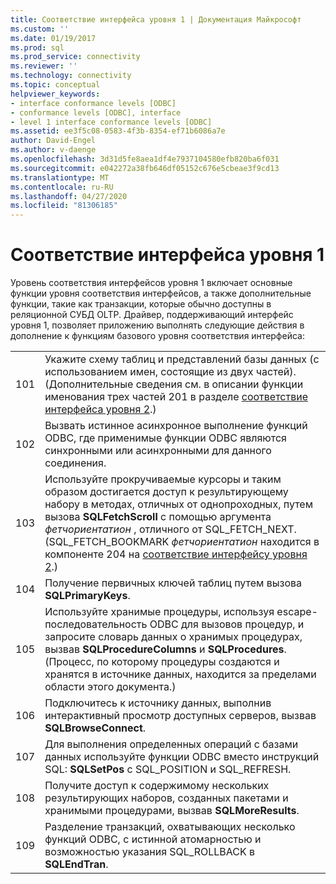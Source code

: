 ```yaml
---
title: Соответствие интерфейса уровня 1 | Документация Майкрософт
ms.custom: ''
ms.date: 01/19/2017
ms.prod: sql
ms.prod_service: connectivity
ms.reviewer: ''
ms.technology: connectivity
ms.topic: conceptual
helpviewer_keywords:
- interface conformance levels [ODBC]
- conformance levels [ODBC], interface
- level 1 interface conformance levels [ODBC]
ms.assetid: ee3f5c08-0583-4f3b-8354-ef71b6086a7e
author: David-Engel
ms.author: v-daenge
ms.openlocfilehash: 3d31d5fe8aea1df4e7937104580efb820ba6f031
ms.sourcegitcommit: e042272a38fb646df05152c676e5cbeae3f9cd13
ms.translationtype: MT
ms.contentlocale: ru-RU
ms.lasthandoff: 04/27/2020
ms.locfileid: "81306185"
---
```

# <a name="level-1-interface-conformance"></a>Соответствие интерфейса уровня 1
Уровень соответствия интерфейсов уровня 1 включает основные функции уровня соответствия интерфейсов, а также дополнительные функции, такие как транзакции, которые обычно доступны в реляционной СУБД OLTP. Драйвер, поддерживающий интерфейс уровня 1, позволяет приложению выполнять следующие действия в дополнение к функциям базового уровня соответствия интерфейса:  
  
|||  
|-|-|  
|101|Укажите схему таблиц и представлений базы данных (с использованием имен, состоящие из двух частей). (Дополнительные сведения см. в описании функции именования трех частей 201 в разделе [соответствие интерфейса уровня 2](../../../odbc/reference/develop-app/level-2-interface-conformance.md).)|  
|102|Вызвать истинное асинхронное выполнение функций ODBC, где применимые функции ODBC являются синхронными или асинхронными для данного соединения.|  
|103|Используйте прокручиваемые курсоры и таким образом достигается доступ к результирующему набору в методах, отличных от однопроходных, путем вызова **SQLFetchScroll** с помощью аргумента *фетчориентатион* , отличного от SQL_FETCH_NEXT. (SQL_FETCH_BOOKMARK *фетчориентатион* находится в компоненте 204 на [соответствие интерфейсу уровня 2](../../../odbc/reference/develop-app/level-2-interface-conformance.md).)|  
|104|Получение первичных ключей таблиц путем вызова **SQLPrimaryKeys**.|  
|105|Используйте хранимые процедуры, используя escape-последовательность ODBC для вызовов процедур, и запросите словарь данных о хранимых процедурах, вызвав **SQLProcedureColumns** и **SQLProcedures**. (Процесс, по которому процедуры создаются и хранятся в источнике данных, находится за пределами области этого документа.)|  
|106|Подключитесь к источнику данных, выполнив интерактивный просмотр доступных серверов, вызвав **SQLBrowseConnect**.|  
|107|Для выполнения определенных операций с базами данных используйте функции ODBC вместо инструкций SQL: **SQLSetPos** с SQL_POSITION и SQL_REFRESH.|  
|108|Получите доступ к содержимому нескольких результирующих наборов, созданных пакетами и хранимыми процедурами, вызвав **SQLMoreResults**.|  
|109|Разделение транзакций, охватывающих несколько функций ODBC, с истинной атомарностью и возможностью указания SQL_ROLLBACK в **SQLEndTran**.|
